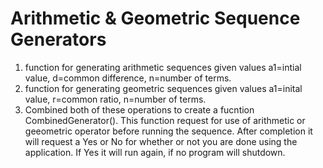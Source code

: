# Arithmetic & Geometric Sequence Generators

1. function for generating arithmetic sequences given values a1=intial value, d=common difference, n=number of terms.
2. function for generating geometric sequences given values a1=inital value, r=common ratio, n=number of terms.
3. Combined both of these operations to create a fucntion CombinedGenerator(). This function request for use of arithmetic or geeometric operator before running the sequence. After completion it will request a Yes or No for whether or not you are done using the application. If Yes it will run again, if no program will shutdown. 
